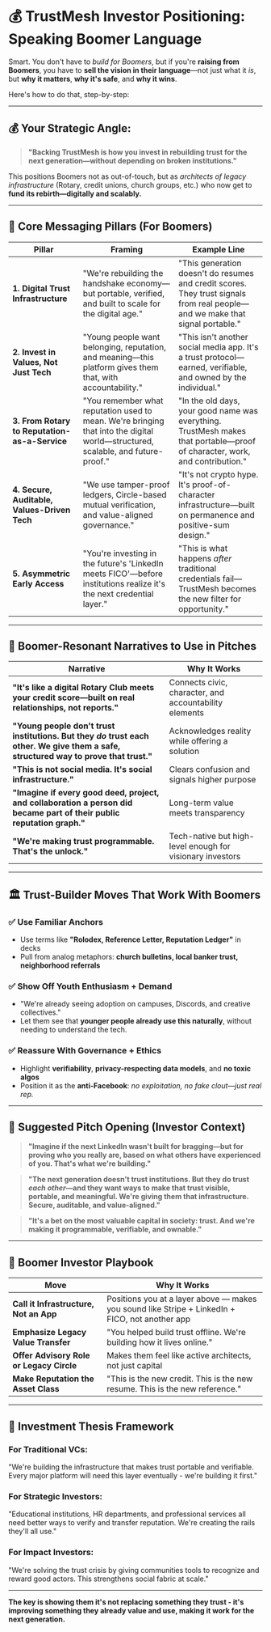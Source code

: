 # 💰 TrustMesh Investor Positioning: Speaking Boomer Language

Smart. You don't have to *build for Boomers*, but if you're **raising from Boomers**, you have to **sell the vision in their language**—not just what it *is*, but **why it matters**, **why it's safe**, and **why it wins**.

Here's how to do that, step-by-step:

---

## 💰 Your Strategic Angle:

> **"Backing TrustMesh is how you invest in rebuilding trust for the next generation—without depending on broken institutions."**

This positions Boomers not as out-of-touch, but as *architects of legacy infrastructure* (Rotary, credit unions, church groups, etc.) who now get to **fund its rebirth—digitally and scalably.**

---

## 🧠 Core Messaging Pillars (For Boomers)

| Pillar                                        | Framing                                                                                                                         | Example Line                                                                                                                  |
| --------------------------------------------- | ------------------------------------------------------------------------------------------------------------------------------- | ----------------------------------------------------------------------------------------------------------------------------- |
| **1. Digital Trust Infrastructure**           | "We're rebuilding the handshake economy—but portable, verified, and built to scale for the digital age."                        | "This generation doesn't do resumes and credit scores. They trust signals from real people—and we make that signal portable." |
| **2. Invest in Values, Not Just Tech**        | "Young people want belonging, reputation, and meaning—this platform gives them that, with accountability."                      | "This isn't another social media app. It's a trust protocol—earned, verifiable, and owned by the individual."                 |
| **3. From Rotary to Reputation-as-a-Service** | "You remember what reputation used to mean. We're bringing that into the digital world—structured, scalable, and future-proof." | "In the old days, your good name was everything. TrustMesh makes that portable—proof of character, work, and contribution."   |
| **4. Secure, Auditable, Values-Driven Tech**  | "We use tamper-proof ledgers, Circle-based mutual verification, and value-aligned governance."                                  | "It's not crypto hype. It's proof-of-character infrastructure—built on permanence and positive-sum design."                   |
| **5. Asymmetric Early Access**                | "You're investing in the future's 'LinkedIn meets FICO'—before institutions realize it's the next credential layer."            | "This is what happens *after* traditional credentials fail—TrustMesh becomes the new filter for opportunity."                 |

---

## 🧩 Boomer-Resonant Narratives to Use in Pitches

| Narrative                                                                                                                             | Why It Works                                              |
| ------------------------------------------------------------------------------------------------------------------------------------- | --------------------------------------------------------- |
| **"It's like a digital Rotary Club meets your credit score—built on real relationships, not reports."**                               | Connects civic, character, and accountability elements    |
| **"Young people don't trust institutions. But they *do* trust each other. We give them a safe, structured way to prove that trust."** | Acknowledges reality while offering a solution            |
| **"This is not social media. It's social infrastructure."**                                                                           | Clears confusion and signals higher purpose               |
| **"Imagine if every good deed, project, and collaboration a person did became part of their public reputation graph."**               | Long-term value meets transparency                        |
| **"We're making trust programmable. That's the unlock."**                                                                             | Tech-native but high-level enough for visionary investors |

---

## 🏛 Trust-Builder Moves That Work With Boomers

### ✅ Use Familiar Anchors

* Use terms like **"Rolodex, Reference Letter, Reputation Ledger"** in decks
* Pull from analog metaphors: **church bulletins, local banker trust, neighborhood referrals**

### ✅ Show Off Youth Enthusiasm + Demand

* "We're already seeing adoption on campuses, Discords, and creative collectives."
* Let them see that **younger people already use this naturally**, without needing to understand the tech.

### ✅ Reassure With Governance + Ethics

* Highlight **verifiability**, **privacy-respecting data models**, and **no toxic algos**
* Position it as the **anti-Facebook**: *no exploitation, no fake clout—just real rep.*

---

## 💼 Suggested Pitch Opening (Investor Context)

> **"Imagine if the next LinkedIn wasn't built for bragging—but for proving who you really are, based on what others have experienced of you. That's what we're building."**

> **"The next generation doesn't trust institutions. But they do trust *each other*—and they want ways to make that trust visible, portable, and meaningful. We're giving them that infrastructure. Secure, auditable, and value-aligned."**

> **"It's a bet on the most valuable capital in society: trust. And we're making it programmable, verifiable, and ownable."**

---

## 🤝 Boomer Investor Playbook

| Move                                     | Why It Works                                                                                    |
| ---------------------------------------- | ----------------------------------------------------------------------------------------------- |
| **Call it Infrastructure, Not an App**   | Positions you at a layer above — makes you sound like Stripe + LinkedIn + FICO, not another app |
| **Emphasize Legacy Value Transfer**      | "You helped build trust offline. We're building how it lives online."                           |
| **Offer Advisory Role or Legacy Circle** | Makes them feel like active architects, not just capital                                        |
| **Make Reputation the Asset Class**      | "This is the new credit. This is the new resume. This is the new reference."                    |

---

## 🎯 Investment Thesis Framework

### For Traditional VCs:
"We're building the infrastructure that makes trust portable and verifiable. Every major platform will need this layer eventually - we're building it first."

### For Strategic Investors:
"Educational institutions, HR departments, and professional services all need better ways to verify and transfer reputation. We're creating the rails they'll all use."

### For Impact Investors:
"We're solving the trust crisis by giving communities tools to recognize and reward good actors. This strengthens social fabric at scale."

---

**The key is showing them it's not replacing something they trust - it's improving something they already value and use, making it work for the next generation.**